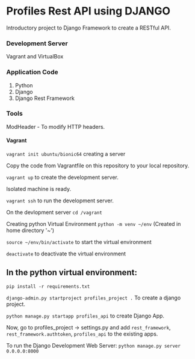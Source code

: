 # Profiles Rest API using DJANGO

Introductory project to Django Framework to create a RESTful API.

### Development Server
Vagrant and VirtualBox 

### Application Code
1. Python
2. Django
3. Django Rest Framework

### Tools
ModHeader - To modify HTTP headers.

#### Vagrant

`vagrant init ubuntu/bionic64` creating a server

Copy the code from Vagrantfile on this repository to your local repository.

`vagrant up` to create the development server.

Isolated machine is ready.

`vagrant ssh` to run the development server.

On the devlopment server `cd /vagrant`

Creating python Virtual Environment `python -m venv ~/env` (Created in home directory '~')

`source ~/env/bin/activate` to start the virtual environment

`deactivate` to deactivate the virtual environment

## In the python virtual environment:

`pip install -r requirements.txt`

`django-admin.py startproject profiles_project .` To create a django project.

`python manage.py startapp profiles_api` to create Django App.


Now, go to profiles_project -> settings.py and add `rest_framework`, `rest_framework.authtoken`, `profiles_api` to the existing apps.

To run the Django Development Web Server:  `python manage.py server 0.0.0.0:8000`
